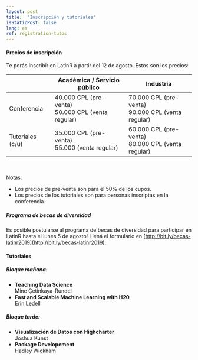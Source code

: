 ```yaml
---
layout: post
title:  "Inscripción y tutoriales"
isStaticPost: false
lang: es
ref: registration-tutos
---
```



#### Precios de inscripción

Te porás inscribir en LatinR a partir del 12 de agosto. Estos son los precios: 

<table class="table-price">
<thead><tr class="tableizer-firstrow"><th> </th><th> Académica / Servicio público </th><th> Industria </th></tr></thead><tbody>
 <tr><td>Conferencia </td><td> 40.000 CPL (pre-venta) <br/> 50.000 CPL (venta regular) </td><td> 70.000 CPL (pre-venta) <br> 90.000 CPL (venta regular) </td></tr>
 <tr><td>Tutoriales (c/u) </td><td> 35.000 CPL (pre-venta)  <br> 55.000 (venta regular) </td><td>60.000 CPL (pre-venta) <br> 80.000 CPL (venta regular)</td></tr>
</tbody></table>
<br>

Notas: 
- Los precios de pre-venta son para el 50% de los cupos. 
- Los precios de los tutoriales son para personas inscriptas en la conferencia. 

##### Programa de becas de diversidad

Es posible postularse al programa de becas de diversidad para participar en LatinR hasta el lunes 5 de agosto! Llená el formulario en [http://bit.ly/becas-latinr2019](http://bit.ly/becas-latinr2019).


#### Tutoriales

##### Bloque mañana:

- **Teaching Data Science**   
   Mine Çetinkaya-Rundel
- **Fast and Scalable Machine Learning with H20**   
   Erin Ledell


##### Bloque tarde:

- **Visualización de Datos con Highcharter**   
   Joshua Kunst
- **Package Developement**   
   Hadley Wickham